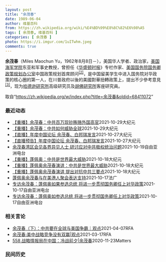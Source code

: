 ```yaml
---
layout: post
title: "余茂春"
date: 1989-06-04
author: 维基百科
from: https://zh.wikipedia.org/wiki/%E4%BD%99%E8%8C%82%E6%98%A5
tags: [ 余茂春, 维基百科 ]
categories: [ 余茂春 ]
photo: https://i.imgur.com/1uITwhm.jpeg
comments: true
---
```

<div class="mw-parser-output">
<p><b>余茂春</b>（Miles Maochun Yu，1962年8月8日<span class="useeditintro" title="Template:BLP editintro">－</span>），美国华人学者、政治家，<a href="/wiki/%E7%BE%8E%E5%9B%BD%E6%B5%B7%E5%86%9B%E5%AD%A6%E9%99%A2" title="美国海军学院">美国海军学院</a>东亚和军事史教授，曾担任《<a href="/wiki/%E5%8D%8E%E7%9B%9B%E9%A1%BF%E6%97%B6%E6%8A%A5" title="华盛顿时报">华盛顿时报</a>》专栏作家、<a href="/wiki/%E7%BE%8E%E5%9B%BD%E5%9B%BD%E5%8A%A1%E9%99%A2" title="美国国务院">美国国务院</a><a href="/wiki/%E7%BE%8E%E5%9B%BD%E5%9B%BD%E5%8A%A1%E5%8D%BF" title="美国国务卿">国务卿</a><a href="/wiki/%E6%94%BF%E7%AD%96%E8%A7%84%E5%88%92%E5%8A%9E%E5%85%AC%E5%AE%A4" title="政策规划办公室">政策规划办公室</a>中国政策规划首席顾问<sup id="cite_ref-BGWT_2-0" class="reference"><a href="#cite_note-BGWT-2">[2]</a></sup>，是中国留美学生中进入国务院对华政策的核心圈的第一人，在川普政府以後的美國對華扭轉政策上，提出不少參考意見<sup id="cite_ref-voa1117_3-0" class="reference"><a href="#cite_note-voa1117-3">[3]</a></sup>，现为<a href="/wiki/%E5%93%88%E5%BE%B7%E9%81%9C%E7%A0%94%E7%A9%B6%E6%89%80" title="哈德遜研究所">哈德逊研究所</a>高级研究员及<a href="/wiki/%E8%83%A1%E4%BD%9B%E7%A0%94%E7%A9%B6%E6%89%80" title="胡佛研究所">胡佛研究所</a>客座研究員。
</p>
</div><noscript><img src="//zh.wikipedia.org/wiki/Special:CentralAutoLogin/start?type=1x1" alt="" title="" width="1" height="1" style="border: none; position: absolute;"></noscript>
<div class="printfooter">取自“<a dir="ltr" href="https://zh.wikipedia.org/w/index.php?title=余茂春&amp;oldid=68411072">https://zh.wikipedia.org/w/index.php?title=余茂春&amp;oldid=68411072</a>”</div><div id="recent-news"><h3>最近动态</h3><ul><li><a href="https://nodebe4.github.io/waimei/2021-10-29/%E9%87%8D%E6%92%AD-%E4%BD%99%E8%8C%82%E6%98%A5-%E4%B8%AD%E5%85%B1%E7%99%BE%E4%B8%87%E7%8E%B0%E9%92%9E%E8%B4%BF%E8%B5%82%E5%A4%96%E5%9B%BD%E9%AB%98%E5%AE%98" title="【重播】余茂春：中共百万现钞贿赂外国高官—— 【大纪元2021年10月29日讯】（大纪元记者陶明报导）10月27日，前美国务院首席中国政策顾问余茂春在华府“中国论坛”上发言，解读中共如何威胁全球...">【重播】余茂春：中共百万现钞贿赂外国高官</a><time>2021-10-29</time><a class="tag">大纪元</a></li>
<li><a href="https://nodebe4.github.io/waimei/2021-10-29/%E9%87%8D%E6%92%AD-%E4%BD%99%E8%8C%82%E6%98%A5-%E4%B8%AD%E5%85%B1%E5%A6%82%E4%BD%95%E5%A8%81%E8%83%81%E5%85%A8%E7%90%83" title="【重播】余茂春：中共如何威胁全球—— 【大纪元2021年10月29日讯】（大纪元记者陶明报导）10月27日，前美国务院首席中国政策顾问余茂春在华府“中国论坛”上发言，解读中共如何威胁全球秩序，以...">【重播】余茂春：中共如何威胁全球</a><time>2021-10-29</time><a class="tag">大纪元</a></li>
<li><a href="https://nodebe4.github.io/waimei/2021-10-27/%E7%9B%B4%E6%92%AD-%E5%B9%B4%E5%BA%A6%E4%B8%AD%E5%9B%BD%E8%AE%BA%E5%9D%9B-%E4%BD%99%E8%8C%82%E6%98%A5-%E7%99%BD%E9%82%A6%E7%91%9E%E5%8F%91%E8%A8%80" title="【直播】年度中国论坛 余茂春、白邦瑞发言—— 【大纪元2021年10月27日讯】（大纪元记者陶明报导）美东时间10月27日上午9点，一年一度的“中国论坛”（China Forum）在华府召开，包...">【直播】年度中国论坛 余茂春、白邦瑞发言</a><time>2021-10-27</time><a class="tag">大纪元</a></li>
<li><a href="https://nodebe4.github.io/waimei/2021-10-27/%E7%9B%B4%E6%92%AD%E9%A2%84%E5%91%8A-%E5%B9%B4%E5%BA%A6%E4%B8%AD%E5%9B%BD%E8%AE%BA%E5%9D%9B-%E4%BD%99%E8%8C%82%E6%98%A5-%E7%99%BD%E9%82%A6%E7%91%9E%E5%8F%91%E8%A8%80" title="【直播预告】年度中国论坛 余茂春、白邦瑞发言—— 【大纪元2021年10月27日讯】（大纪元记者陶明报导）美东时间10月27日上午9点，一年一度的“中国论坛”（China Forum）在华府召开...">【直播预告】年度中国论坛 余茂春、白邦瑞发言</a><time>2021-10-27</time><a class="tag">大纪元</a></li>
<li><a href="https://nodebe4.github.io/waimei/2021-10-19/%E4%BD%99%E8%8C%82%E6%98%A5%E6%B9%BE%E5%8C%BA%E4%BC%9A%E8%A7%81%E5%90%84%E7%95%8C%E5%BC%82%E8%A7%81%E4%BA%BA%E5%A3%AB-%E7%A0%94%E8%AE%A8%E5%BA%94%E5%AF%B9%E4%B8%AD%E5%85%B1%E6%9E%81%E6%9D%83%E7%BB%9F%E6%B2%BB%E9%97%AE%E9%A2%98" title="余茂春湾区会见各界异见人士 研讨应对中共极权统治问题—— 上周末，担任过美国前国务卿蓬佩奥的首席中国政策和规划顾问的余茂春随蓬佩奥到访加州湾区。10月17日下午，余茂春在加州圣何塞一间美式餐厅，...">余茂春湾区会见各界异见人士 研讨应对中共极权统治问题</a><time>2021-10-19</time><a class="tag">自由亚洲电台</a></li>
<li><a href="https://nodebe4.github.io/waimei/2021-10-18/%E9%87%8D%E6%92%AD-%E8%93%AC%E4%BD%A9%E5%A5%A5-%E4%B8%AD%E5%85%B1%E6%98%AF%E4%B8%96%E7%95%8C%E6%9C%80%E5%A4%A7%E5%A8%81%E8%83%81" title="【重播】蓬佩奥：中共是世界最大威胁—— 【大纪元2021年10月19日讯】（大纪元记者陶明报导）10月16日至17日，美国前国务卿蓬佩奥（Mike Pompeo）与国务院前中国政策顾问余茂春（M...">【重播】蓬佩奥：中共是世界最大威胁</a><time>2021-10-18</time><a class="tag">大纪元</a></li>
<li><a href="https://nodebe4.github.io/waimei/2021-10-18/%E9%87%8D%E6%92%AD-%E8%93%AC%E4%BD%A9%E5%A5%A5%E4%BD%99%E8%8C%82%E6%98%A5%E6%BC%94%E8%AE%B2-%E4%B8%AD%E5%85%B1%E6%98%AF%E4%B8%96%E7%95%8C%E6%9C%80%E5%A4%A7%E5%A8%81%E8%83%81" title="【重播】蓬佩奥余茂春演讲：中共是世界最大威胁—— 【大纪元2021年10月19日讯】（大纪元记者陶明报导）10月16日至17日，美国前国务卿蓬佩奥（Mike Pompeo）与国务院前中国政策顾问...">【重播】蓬佩奥余茂春演讲：中共是世界最大威胁</a><time>2021-10-18</time><a class="tag">大纪元</a></li>
<li><a href="https://nodebe4.github.io/waimei/2021-10-18/%E9%87%8D%E6%92%AD-%E8%93%AC%E4%BD%A9%E5%A5%A5%E4%BD%99%E8%8C%82%E6%98%A5%E6%BC%94%E8%AE%B2-%E6%8F%90%E5%87%BA%E5%AF%B9%E6%8A%97%E4%B8%AD%E5%85%B1%E4%B8%89%E8%A6%81%E7%82%B9" title="【重播】蓬佩奥余茂春演讲 提出对抗中共三要点—— 【大纪元2021年10月19日讯】10月16日，美国前国务卿蓬佩奥（Mike Pompeo）与国务院前中国政策顾问余茂春（Miles Yu）到访...">【重播】蓬佩奥余茂春演讲 提出对抗中共三要点</a><time>2021-10-18</time><a class="tag">大纪元</a></li>
<li><a href="https://nodebe4.github.io/waimei/2021-10-17/%E8%93%AC%E4%BD%A9%E5%A5%A5%E4%BD%99%E8%8C%82%E6%98%A5%E4%B8%8E%E5%9C%A8%E7%BE%8E%E6%B8%AF%E4%BA%BA%E8%81%9A%E4%BC%9A%E8%A1%A8%E8%BE%BE%E6%94%AF%E6%8C%81" title="蓬佩奥余茂春与在美港人聚会表达支持—— 17/10/2021 - 23:57 据自由亚洲报道：筹办这次晚宴的港商袁弓夷在发言时，感触自己由上海逃到香港，现在又由香港逃到美国，都要因为躲避中共的魔...">蓬佩奥余茂春与在美港人聚会表达支持</a><time>2021-10-17</time><a class="tag">法广</a></li>
<li><a href="https://nodebe4.github.io/waimei/2021-10-17/%E4%B8%93%E8%AE%BF%E4%BD%99%E8%8C%82%E6%98%A5-%E8%93%AC%E4%BD%A9%E5%A5%A5%E5%A6%82%E6%9E%9C%E5%8F%82%E9%80%89%E6%80%BB%E7%BB%9F-%E5%B0%86%E8%BF%9B%E4%B8%80%E6%AD%A5%E8%B4%AF%E5%BD%BB%E5%9B%BD%E5%8A%A1%E5%8D%BF%E4%BB%BB%E4%B8%8A%E5%AF%B9%E5%8D%8E%E6%94%BF%E7%AD%96" title="专访余茂春：蓬佩奥如果参选总统 将进一步贯彻国务卿任上对华政策—— 本周末，美国哈德逊研究所高级研究员及胡佛研究所客座研究员余茂春随前国务卿蓬佩奥到访北加州，与当地的香港人团体及中国异议人士会面...">专访余茂春：蓬佩奥如果参选总统 将进一步贯彻国务卿任上对华政策</a><time>2021-10-17</time><a class="tag">自由亚洲电台</a></li>
<li><a href="https://nodebe4.github.io/waimei/2021-10-17/%E4%B8%93%E8%AE%BF%E4%BD%99%E8%8C%82%E6%98%A5-%E8%93%AC%E4%BD%A9%E5%A5%A5%E5%A6%82%E5%8F%82%E9%80%89%E6%80%BB%E7%BB%9F-%E5%B0%86%E8%BF%9B%E4%B8%80%E6%AD%A5%E8%B4%AF%E5%BD%BB%E5%9B%BD%E5%8A%A1%E5%8D%BF%E4%BB%BB%E4%B8%8A%E5%AF%B9%E5%8D%8E%E6%94%BF%E7%AD%96" title="专访余茂春：蓬佩奥如参选总统 将进一步贯彻国务卿任上对华政策—— 本周末，美国哈德逊研究所高级研究员及胡佛研究所客座研究员余茂春随前国务卿蓬佩奥到访北加州，与当地的香港人团体及中国异议人士会面。...">专访余茂春：蓬佩奥如参选总统 将进一步贯彻国务卿任上对华政策</a><time>2021-10-17</time><a class="tag">自由亚洲电台</a></li>
</ul></div><div id="open-opinion"><h3>相关言论</h3><ul><li><a href="https://nodebe4.github.io/opinion/2021-04-07/%E4%BD%99%E8%8C%82%E6%98%A5-%E4%B8%8B-%E4%B8%AD%E5%85%B1%E8%A6%81%E5%9C%A8%E5%85%A8%E7%90%83%E4%B8%8E%E7%BE%8E%E5%9B%BD%E4%BA%89%E9%9C%B8-%E8%A7%82%E7%82%B9/" title="自由亚洲电台">余茂春（下）：中共要在全球与美国争霸｜观点</a><time>2021-04-07</time><a class="tag">RFA</a></li>
<li><a href="https://nodebe4.github.io/opinion/2021-03-17/%E4%BD%99%E8%8C%82%E6%98%A5-%E7%BE%8E%E4%B8%AD%E6%88%98%E7%95%A5%E7%AB%9E%E4%BA%89%E6%B2%A1%E6%9C%89%E5%8F%8C%E8%B5%A2-%E8%A7%82%E7%82%B9/" title="自由亚洲电台">余茂春:美中战略竞争没有双赢|观点</a><time>2021-03-17</time><a class="tag">RFA</a></li>
<li><a href="https://nodebe4.github.io/opinion/2020-11-23/558-%E6%88%98%E7%95%A5%E6%83%85%E6%8A%A5%E5%B1%80%E5%9C%A8%E4%B8%AD%E5%9B%BD-%E5%86%B7%E6%88%98%E5%89%8D%E5%A4%95-%E4%BD%99%E8%8C%82%E6%98%A5/" title="野兽爱智慧">558 战略情报局在中国：冷战前夕|余茂春</a><time>2020-11-23</time><a class="tag">Matters</a></li>
</ul></div><div id="mjls-record"><h3>民间历史</h3><ul></ul></div>